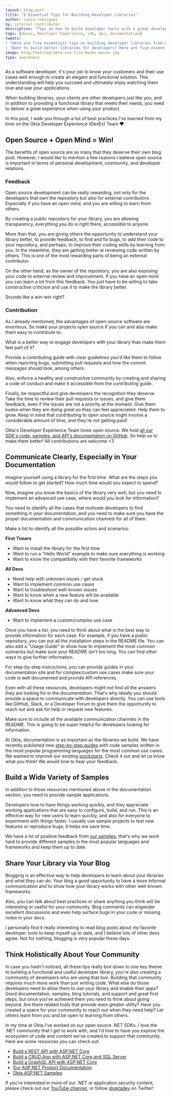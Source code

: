 ```yaml
---
layout: blog_post
title: "5 Essential Tips for Building Developer Libraries"
author: laura-rodriguez
by: internal-contributor
description: "Tips on how to build developer tools with a great developer experience based on the work we've done at Okta!"
tags: [devex, Developer Experience, sdk, api, documentation]
tweets:
- "Here are five essentials tips on building developer libraries from @rod_laura's experience at @okta! #devex"
- "Want to build better libraries for developers? Here are five essentials tips from @rod_laura's based on her experience at @okta! #devex"
image: blog/featured/okta-vue-tile-books-mouse.jpg
type: awareness
---
```


As a software developer, it's your job to know your customers and their use cases well enough to create an elegant and functional solution. This understanding will help you succeed and ultimately enjoy watching them love and use your applications.

When building libraries, your clients are other developers just like you, and in addition to providing a functional library that meets their needs, you need to deliver a great experience when using your product.

In this post, I walk you through a list of best practices I've learned from my time on the Okta Developer Experience (DevEx) Team ❤️.

## Open Source + Open Mind = Win!

The benefits of open source are so many that they deserve their own blog post. However, I would like to mention a few reasons I believe open source is important in terms of personal development, community, and developer relations.

### Feedback

Open source development can be really rewarding, not only for the developers that own the repository but also for external contributors. Especially if you have an open mind, and you are willing to learn from others.

By creating a public repository for your library, you are allowing transparency, everything you do is right there, accessible to anyone.

More than that, you are giving others the opportunity to understand your library better, to provide feedback, to find and fix bugs, to add their code to your repository, and perhaps, to improve their coding skills by learning from you. In the meantime, they are getting better at reviewing code written by others. This is one of the most rewarding parts of being an external contributor.

On the other hand, as the owner of the repository, you are also exposing your code to external review and improvement. If you have an open mind you can learn a lot from this feedback. You just have to be willing to take constructive criticism and use it to make the library better. 

Sounds like a win-win right?

### Contribution

As I already mentioned, the advantages of open-source software are enormous. So make your projects open source if you can and also make them easy to contribute to.

What is a better way to engage developers with your library than make them feel part of it?

Provide a contributing guide with clear guidelines you'd like them to follow when reporting bugs, submitting pull requests and how the commit messages should look, among others.

Also, enforce a healthy and constructive community by creating and sharing a code of conduct and make it accessible from the contributing guide. 

Finally, be respectful and give developers the recognition they deserve. Take the time to review their pull requests or issues, and give them feedback, even if the issues are not a priority at the moment. Give them kudos when they are doing great so they can feel appreciated. Help them to grow. Keep in mind that contributing to open source might involve a considerable amount of time, and they're not getting paid!

Okta's Developer Experience Team loves open source. We host [all our SDK's code, samples, and API's documentation on GitHub](https://github.com/okta/). So help us to make them better! All contributions are welcome <3

## Communicate Clearly, Especially in Your Documentation

Imagine yourself using a library for the first time. What are the steps you would follow to get started? How much time would you expect to spend?

Now, imagine you know the basics of the library very well, but you need to implement an advanced use case, where would you look for information?

You need to identify all the cases that motivate developers to find something in your documentation, and you need to make sure you have the proper documentation and communication channels for all of them.

Make a list to identify all the possible actors and scenarios:

**First Timers**

* Want to install the library for the first time
* Want to run a "Hello World" example to make sure everything is working 
* Want to know the compatibility with their favorite frameworks

**All Devs**

* Need help with unknown issues / get stuck
* Want to implement common use cases
* Want to troubleshoot well-known issues
* Want to know when a new feature will be available
* Want to know what they can do and how 

**Advanced Devs**

* Want to implement a custom/complex use case

Once you have a list, you need to think about what is the best way to provide information for each case. For example, if you have a public repository, you can put all the installation steps in the README file. You can also add a "Usage Guide" to show how to implement the most common scenarios but make sure your README isn't too long. You can find other ways to give further information.

For step-by-step instructions, you can provide guides in your documentation site and for complex/custom use cases make sure your code is well documented and provide API references.

Even with all these resources, developers might not find all the answers they are looking for in the documentation. That's why ideally you should provide a space to communicate with developers directly. You can use tools like GitHub, Slack, or a Developer Forum to give them the opportunity to reach out and ask for help or request new features.

Make sure to include all the available communication channels in the README. This is going to be super helpful for developers looking for information.

At Okta, documentation is as important as the libraries we build. We have recently published new [step-by-step guides](https://developer.okta.com/guides/) with code samples written in the most popular programming languages for the most common use cases. We wanted to improve our existing [quickstarts](https://developer.okta.com/quickstart). Check it out and let us know what you think! We would love to hear your feedback.

## Build a Wide Variety of Samples

In addition to those resources mentioned above in the documentation section, you need to provide sample applications.

Developers love to have things working quickly, and they appreciate working applications that are easy to configure, build, and run. This is an effective way for new users to learn quickly, and also for everyone to experiment with things faster. I usually use sample projects to test new features or reproduce bugs; it helps me save time.

We have a lot of positive feedback from [our samples](https://github.com/okta?q=samples), that's why we work hard to provide different samples in the most popular languages and frameworks and keep them up to date.

## Share Your Library via Your Blog

Blogging is an effective way to help developers to learn about your libraries and what they can do. Your blog a good opportunity to have a more informal communication and to show how your library works with other well-known frameworks.

Also, you can talk about best practices or share anything you think will be interesting or useful for your community. Blog comments can engender excellent discussions and even help surface bugs in your code or missing notes in your docs.

I personally find it really interesting to read blog posts about my favorite developer tools to keep myself up to date, and I believe lots of other devs agree. Not for nothing, blogging is very popular these days.

## Think Holistically About Your Community

In case you hadn't noticed, all these tips really boil down to one key theme. In building a functional and useful developer library, you're also creating a community of developers who are using that tool. Building that community requires much more work than just writing code. What else do those developers need to allow them to use your library and enable their apps? Good documentation, samples, blog tutorials, and support and great first steps, but once you've achieved them you need to think about going beyond. Are there related tools that provide even greater utility?  Have you created a space for your community to reach out when they need help? Let others learn from you and be open to learning from others.

In my time at Okta I've worked on our open source .NET SDKs. I love the .NET community that I get to work with, and I'd love to have you explore the ecosystem of code and content we've created to support that community. Here are some resources you can check out:

* [Build a REST API with ASP.NET Core](/blog/2019/04/10/build-rest-api-with-aspnetcore)
* [Build a CRUD App with ASP.NET Core and SQL Server](/blog/2019/04/24/crud-app-aspnet-core-sql-server)
* [Build a GraphQL API with ASP.NET Core](/blog/2019/04/16/graphql-api-with-aspnetcore)
* [Our ASP.NET Product Documentation](/code/dotnet/aspnetcore/)
* [Okta ASP.NET Samples](https://github.com/okta/samples-aspnet)

If you're interested in more of our .NET or application security content, please check out our [YouTube channel](https://www.youtube.com/c/oktadev), or follow [@oktadev](https://twitter.com/oktadev) on Twitter!
